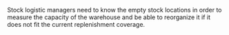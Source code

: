 Stock logistic managers need to know the empty stock locations in order to
measure the capacity of the warehouse and be able to reorganize it if 
it does not fit the current replenishment coverage.
